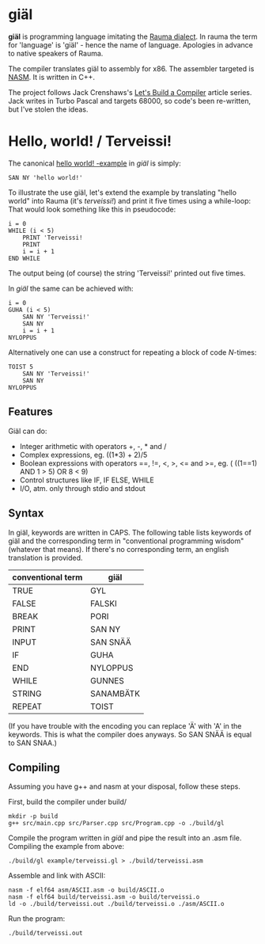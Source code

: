 # giäl

**giäl** is programming language imitating the [Rauma dialect](https://en.wikipedia.org/wiki/Rauma_dialect). In rauma the term for 'language' is 'giäl' - hence the name of language. Apologies in advance to native speakers of Rauma.

The compiler translates giäl to assembly for x86. The assembler targeted is [NASM](https://www.nasm.us). It is written in C++.

The project follows Jack Crenshaws's [Let's Build a Compiler](https://compilers.iecc.com/crenshaw/) article series. Jack writes in Turbo Pascal and targets 68000, so code's been re-written, but I've stolen the ideas.

# Hello, world! / Terveissi!

The canonical [hello world! -example](https://en.wikipedia.org/wiki/%22Hello,_World!%22_program) in *giäl* is simply:

    SAN NY 'hello world!'

To illustrate the use giäl, let's extend the example by translating "hello world" into Rauma (it's *terveissi!*) and print it five times using a while-loop: That would look something like this in pseudocode:

    i = 0
    WHILE (i < 5)
        PRINT 'Terveissi!
        PRINT
        i = i + 1
    END WHILE

The output being (of course) the string 'Terveissi!' printed out five times.

In *giäl* the same can be achieved with:

    i = 0
    GUHA (i < 5)
        SAN NY 'Terveissi!'
        SAN NY
        i = i + 1    
    NYLOPPUS

Alternatively one can use a construct for repeating a block of code *N*-times:

    TOIST 5 
        SAN NY 'Terveissi!'
        SAN NY
    NYLOPPUS


## Features

Giäl can do:

- Integer arithmetic with operators +, -, * and /
- Complex expressions, eg. ((1*3) + 2)/5
- Boolean expressions with operators ==, !=, <, >, <= and >=, eg. ( ((1==1) AND 1 > 5) OR 8 < 9)
- Control structures like IF, IF ELSE, WHILE
- I/O, atm. only through stdio and stdout

## Syntax

In giäl, keywords are written in CAPS. The following table lists keywords of giäl and the corresponding term in "conventional programming wisdom" (whatever that means). If there's no corresponding term, an english translation is provided.

| conventional term | giäl |
| ----- |----------------- |
| TRUE  | GYL              |       
| FALSE | FALSKI           |
| BREAK | PORI             |
| PRINT | SAN NY           |
| INPUT | SAN SNÄÄ         |
| IF    | GUHA             |
| END   | NYLOPPUS         |  
| WHILE | GUNNES           |
| STRING | SANAMBÄTK       |
| REPEAT | TOIST           |

(If you have trouble with the encoding you can replace 'Ä' with 'A' in the keywords. This is what the compiler does anyways. So SAN SNÄÄ is equal to SAN SNAA.)


## Compiling

Assuming you have g++ and nasm at your disposal, follow these steps.

First, build the compiler under build/

    mkdir -p build
    g++ src/main.cpp src/Parser.cpp src/Program.cpp -o ./build/gl
    
Compile the program written in *giäl* and pipe the result into an .asm file. Compiling the example from above:

    ./build/gl example/terveissi.gl > ./build/terveissi.asm

Assemble and link with ASCII:

    nasm -f elf64 asm/ASCII.asm -o build/ASCII.o
    nasm -f elf64 build/terveissi.asm -o build/terveissi.o
    ld -o ./build/terveissi.out ./build/terveissi.o ./asm/ASCII.o

Run the program:

    ./build/terveissi.out

